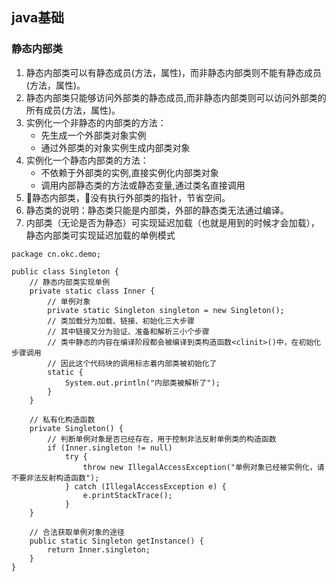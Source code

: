 ## java基础
### 静态内部类
1. 静态内部类可以有静态成员(方法，属性)，而非静态内部类则不能有静态成员(方法，属性)。 
2. 静态内部类只能够访问外部类的静态成员,而非静态内部类则可以访问外部类的所有成员(方法，属性)。 
3. 实例化一个非静态的内部类的方法： 
   * 先生成一个外部类对象实例 
   * 通过外部类的对象实例生成内部类对象 
4. 实例化一个静态内部类的方法： 
   * 不依赖于外部类的实例,直接实例化内部类对象 
   * 调用内部静态类的方法或静态变量,通过类名直接调用 
5. 静态内部类，没有执行外部类的指针，节省空间。
6. 静态类的说明：静态类只能是内部类，外部的静态类无法通过编译。
7. 内部类（无论是否为静态）可实现延迟加载（也就是用到的时候才会加载），静态内部类可实现延迟加载的单例模式
```
package cn.okc.demo;  
  
public class Singleton {  
    // 静态内部类实现单例  
    private static class Inner {  
        // 单例对象  
        private static Singleton singleton = new Singleton();  
        // 类加载分为加载、链接、初始化三大步骤  
        // 其中链接又分为验证、准备和解析三小个步骤  
        // 类中静态的内容在编译阶段都会被编译到类构造函数<clinit>()中，在初始化步骤调用  
        // 因此这个代码块的调用标志着内部类被初始化了  
        static {  
            System.out.println("内部类被解析了");  
        }  
    }  
  
    // 私有化构造函数  
    private Singleton() {  
        // 判断单例对象是否已经存在，用于控制非法反射单例类的构造函数  
        if (Inner.singleton != null)  
            try {  
                throw new IllegalAccessException("单例对象已经被实例化，请不要非法反射构造函数");  
            } catch (IllegalAccessException e) {  
                e.printStackTrace();  
            }  
    }  
  
    // 合法获取单例对象的途径  
    public static Singleton getInstance() {  
        return Inner.singleton;  
    }  
}  
```